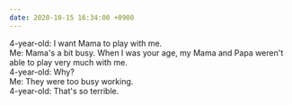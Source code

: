 ```yaml
---
date: 2020-10-15 16:34:00 +0900
---
```


4-year-old: I want Mama to play with me.  
Me: Mama's a bit busy. When I was your age, my Mama and Papa weren't able to play very much with me.  
4-year-old: Why?  
Me: They were too busy working.  
4-year-old: That's so terrible.
